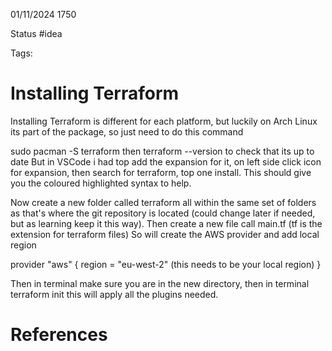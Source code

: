 01/11/2024 1750

Status #idea

Tags:

# Installing Terraform

Installing Terraform is different for each platform, but luckily on Arch Linux its part of the package, so just need to do this command

sudo pacman -S terraform
then terraform --version to check that its up to date
But in VSCode i had top add the expansion for it, on left side click icon for expansion, then search for terraform, top one install. This should give you the coloured highlighted syntax to help.

Now create a new folder called terraform all within the same set of folders as that's where the git repository is located (could change later if needed, but as learning keep it this way). Then create a new file call main.tf (tf is the extension for terraform files)
So will create the AWS provider and add local region

provider "aws" {
	region = "eu-west-2" (this needs to be your local region)
}

Then in terminal make sure you are in the new directory, then in terminal
terraform init
this will apply all the plugins needed.




# References
